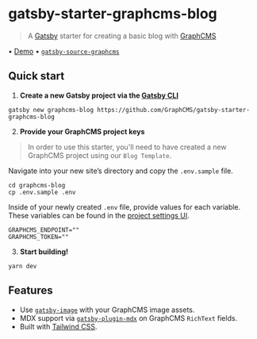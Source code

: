# gatsby-starter-graphcms-blog

> A [Gatsby](httsp://gatsbyjs.com) starter for creating a basic blog with [GraphCMS](https://graphcms.com)

• [Demo](https://gatsby-starter-graphcms-blog.vercel.app) • [`gatsby-source-graphcms`](https://github.com/GraphCMS/gatsby-source-graphcms)

## Quick start

1. **Create a new Gatsby project via the [Gatsby CLI](https://www.npmjs.com/package/gatsby-cli)**

```shell
gatsby new graphcms-blog https://github.com/GraphCMS/gatsby-starter-graphcms-blog
```

2. **Provide your GraphCMS project keys**

> In order to use this starter, you'll need to have created a new GraphCMS project using our `Blog Template`.

Navigate into your new site’s directory and copy the `.env.sample` file.

```shell
cd graphcms-blog
cp .env.sample .env
```

Inside of your newly created `.env` file, provide values for each variable. These variables can be found in the [project settings UI](https://graphcms.com/docs/guides/concepts/apis#working-with-apis).

```env
GRAPHCMS_ENDPOINT=""
GRAPHCMS_TOKEN=""
```

3. **Start building!**

```shell
yarn dev
```

## Features

- Use [`gatsby-image`](https://www.gatsbyjs.org/packages/gatsby-image) with your GraphCMS image assets.
- MDX support via [`gatsby-plugin-mdx`](https://www.gatsbyjs.org/packages/gatsby-plugin-mdx) on GraphCMS `RichText` fields.
- Built with [Tailwind CSS](https://tailwindcss.com/).
